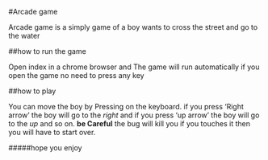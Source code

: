 

#Arcade game

Arcade game is a simply game of a boy wants to cross the street and go to the water 

##how to run the game

Open index in a chrome browser and The game will run automatically if you open the game 
no need to press any key 

##how to play

You can move the boy by Pressing on the keyboard. if you press ‘Right arrow’ the boy will go to the _right_ and if you
press ‘up arrow’ the boy will go to the _up_ and so on. **be Careful** the bug will kill you if you touches it 
then you will have to start over. 

#####hope you enjoy    

